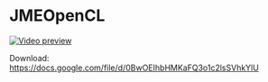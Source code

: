 JMEOpenCL
=========

[![Video preview](http://img.youtube.com/vi/UGoeewiEZak/0.jpg)](https://www.youtube.com/watch?v=UGoeewiEZak)

Download: https://docs.google.com/file/d/0BwOEIhbHMKaFQ3o1c2lsSVhkYlU
